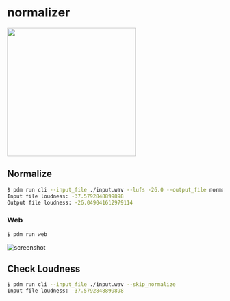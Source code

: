 # normalizer

<img src="https://i.gyazo.com/35ca0a892531037c9655c8e382ab50bc.png" width="300px">

## Normalize

```bash
$ pdm run cli --input_file ./input.wav --lufs -26.0 --output_file normalized.wav
Input file loudness: -37.5792848899898
Output file loudness: -26.049041612979114
```

### Web

```bash
$ pdm run web
```

![screenshot](https://i.gyazo.com/3dfc9af82613d71bb95aaa4174d13a7b.jpg)

## Check Loudness

```bash
$ pdm run cli --input_file ./input.wav --skip_normalize
Input file loudness: -37.5792848899898
```
